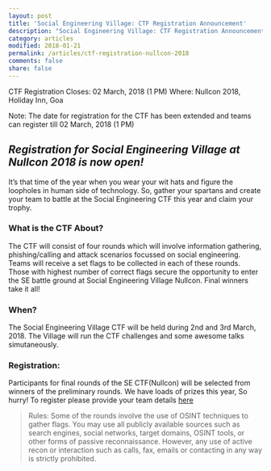 ```yaml
---
layout: post
title: 'Social Engineering Village: CTF Registration Announcement'
description: "Social Engineering Village: CTF Registration Announcement"
category: articles
modified: 2018-01-21
permalink: /articles/ctf-registration-nullcon-2018
comments: false
share: false
---	
```

CTF Registration Closes: 02 March, 2018 (1 PM)
Where: Nullcon 2018, Holiday Inn, Goa

Note: The date for registration for the CTF has been extended and teams can register till 02 March, 2018 (1 PM)

## *Registration for Social Engineering Village at Nullcon 2018 is now open!*

It’s that time of the year when you wear your wit hats and figure the loopholes in human side of technology. So, gather your spartans and create your team to battle at the Social Engineering CTF this year and claim your trophy.

### What is the CTF About?
The CTF will consist of four rounds which will involve information gathering, phishing/calling and attack scenarios focussed on social engineering. Teams will receive a set flags to be collected in each of these rounds. Those with highest number of correct flags secure the opportunity to enter the SE battle ground at Social Engineering Village Nullcon. Final winners take it all!

### When?
The Social Engineering Village CTF will be held during 2nd and 3rd March, 2018. The Village will run the CTF challenges and some awesome talks simutaneously.

### Registration:
Participants for final rounds of the SE CTF(Nullcon) will be selected from winners of the preliminary rounds. We have loads of prizes this year, So hurry!
To register please provide your team details [here](https://docs.google.com/forms/d/1gz77Re5W3woHCcYVU3XhmaUJi5zM6CMdcvEr8o7vFGY/)

> Rules:
Some of the rounds involve the use of OSINT techniques to gather flags. You may use all publicly available sources such as search engines, social networks, target domains, OSINT tools, or other forms of passive reconnaissance. However, any use of active recon or interaction such as calls, fax, emails or contacting in any way is strictly prohibited.

